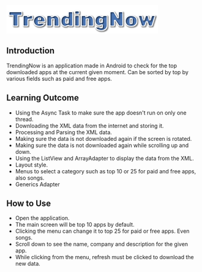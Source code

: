 ![Sketch](https://github.com/GabrielGrimberg/TrendingNow/blob/master/Design/TrendingNow.png?raw=true)

## Introduction
TrendingNow is an application made in Android to check for the top downloaded apps at the current given moment. Can be sorted by top by various fields such as paid and free apps.

## Learning Outcome
- Using the Async Task to make sure the app doesn't run on only one thread.
- Downloading the XML data from the internet and storing it.
- Processing and Parsing the XML data.
- Making sure the data is not downloaded again if the screen is rotated.
- Making sure the data is not downloaded again while scrolling up and down.
- Using the ListView and ArrayAdapter to display the data from the XML.
- Layout style.
- Menus to select a category such as top 10 or 25 for paid and free apps, also songs.
- Generics Adapter

## How to Use
- Open the application.
- The main screen will be top 10 apps by default.
- Clicking the menu can change it to top 25 for paid or free apps. Even songs.
- Scroll down to see the name, company and description for the given app.
- While clicking from the menu, refresh must be clicked to download the new data.


